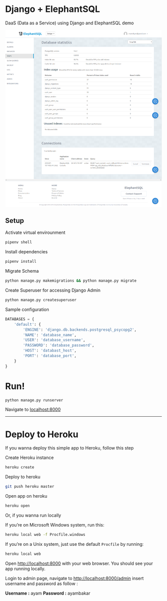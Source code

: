 # Django + ElephantSQL
DaaS (Data as a Service) using Django and ElephantSQL demo


![ElephantSQL Portal](elephantsql-portal.png)

## Setup
Activate virtual envirounment
```bash
pipenv shell
```

Install dependencies
```bash
pipenv install
```

Migrate Schema
```bash
python manage.py makemigrations && python manage.py migrate
```

Create Superuser for accessing Django Admin
```bash
python manage.py createsuperuser
```

Sample configuration
```python
DATABASES = {
    'default': {
        'ENGINE': 'django.db.backends.postgresql_psycopg2',
        'NAME': 'database_name',
        'USER': 'database_username',
        'PASSWORD': 'database_password',
        'HOST': 'databast_host',
        'PORT': 'database_port',
    }
}
```

# Run!
```bash
python manage.py runserver
```

Navigate to [localhost:8000](http://localhost:8000)

---

# Deploy to Heroku
If you wanna deploy this simple app to Heroku, follow this step

Create Heroku instance
```bash
heroku create
```

Deploy to heroku
```bash
git push heroku master
```

Open app on heroku
```bash
heroku open
```

Or, if you wanna run locally

If you’re on Microsoft Windows system, run this:
```bash
heroku local web -f Procfile.windows
```

If you’re on a Unix system, just use the default `Procfile` by running:
```bash
heroku local web
```

Open [http://localhost:8000](http://localhost:8000) with your web browser. You should see your app running locally.

Login to admin page, navigate to [http://localhost:8000/admin](http://localhost:8000/admin) insert username and password as follow :

**Username :** ayam
**Password :** ayambakar
